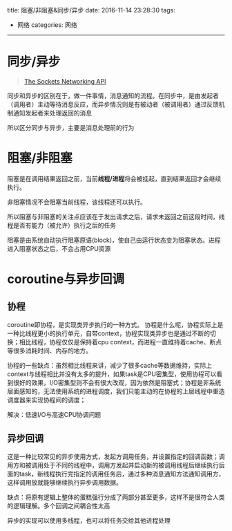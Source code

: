 title: 阻塞/非阻塞&同步/异步
date: 2016-11-14 23:28:30
tags:
- 网络
categories: 网络
---


# 同步/异步 #

>[The Sockets Networking API](http://library.tebyan.net/en/Viewer/Text/164873/92)

同步和异步的区别在于，做一件事情，消息通知的流程。在同步中，是由发起者（调用者）主动等待消息反应，而异步情况则是有被动者（被调用者）通过反馈机制通知发起者来处理返回的消息

所以区分同步与异步，主要是消息处理前的行为

# 阻塞/非阻塞 #

阻塞是在调用结果返回之前，当前**线程/进程**将会被挂起，直到结果返回才会继续执行。

非阻塞情况不会阻塞当前线程，该线程还可以执行。

所以阻塞与非阻塞的关注点应该在于发出请求之后，请求未返回之前这段时间，线程是否有能力（被允许）执行之后的任务

阻塞是由系统自动执行阻塞原语(block)，使自己由运行状态变为阻塞状态。进程进入阻塞状态之后，不会占用CPU资源

# coroutine与异步回调 #
<!--more-->
## 协程 ##

coroutine即协程，是实现类异步执行的一种方式。 协程是什么呢，协程实际上是一种比线程更小的执行单元，自带context，协程实现类异步也是通过不断的切换；相比线程，协程仅仅是保持着cpu context，而进程一直维持着cache、断点等很多消耗时间、内存的地方。

协程的一些缺点：虽然相比线程来讲，减少了很多cache等数据维持，实际上context与线程相比并没有太多的提升，如果task是CPU密集型，使用协程可以看到很好的效果，I/O密集型则不会有很大改观，因为依然是阻塞式；协程是非系统层面感知的，无法使用系统的进程调度，我们只能主动的在协程的上层线程中重造调度器来实现协程间的调度；


解决：低速I/O与高速CPU协调问题

## 异步回调 ##

这是一种比较常见的异步使用方式，发起方调用任务，并设置指定的回调函数；调用方和被调用处于不同的线程中，调用方发起并启动新的被调用线程后继续执行后面的task，新线程执行完指定的调用任务后，通过多种消息通知方法通知调用方，这样调用放就能够继续执行异步调用数据。

缺点：将原有逻辑上整体的蛋糕强行分成了两部分甚至更多，这样不是很符合人类的逻辑理解。多个回调之间耦合性太高


异步的实现可以使用多线程，也可以将任务交给其他进程处理





